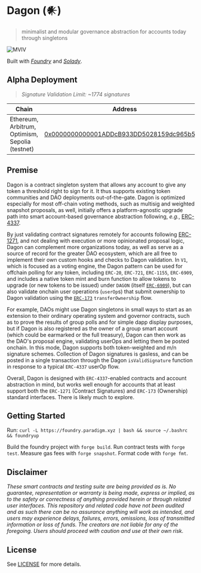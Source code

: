 # Dagon (𒀭)
> minimalist and modular governance abstraction for accounts today through singletons

![MVIV](https://github.com/Moloch-Mystics/dagon/assets/92001561/671fe3dc-92ee-4c38-8004-982100203465)

Built with *[Foundry](https://github.com/foundry-rs/forge-std)* and *[Solady](https://github.com/vectorized/solady)*.

## Alpha Deployment
> *Signature Validation Limit: ~1774 signatures*

Chain           | Address                                 | 
----------------|-----------------------------------------|
Ethereum, Arbitrum, Optimism, Sepolia (testnet) | [0x0000000000001ADDcB933DD5028159dc965b5b7f](https://etherscan.io/address/0x0000000000001ADDcB933DD5028159dc965b5b7f#code) |

## Premise

Dagon is a contract singleton system that allows any account to give any token a threshold right to sign for it. It thus supports existing token communities and DAO deployments out-of-the-gate. Dagon is optimized especially for most off-chain voting methods, such as multisig and weighted snapshot proposals, as well, initially offers a platform-agnostic upgrade path into smart account-based governance abstraction following, *e.g.*, [ERC-4337](https://eips.ethereum.org/EIPS/eip-4337).

By just validating contract signatures remotely for accounts following [ERC-1271](https://eips.ethereum.org/EIPS/eip-1271), and not dealing with execution or more opinionated proposal logic, Dagon can complement more organizations today, as well as serve as a source of record for the greater DAO ecosystem, which are all free to implement their own custom hooks and checks to Dagon validation. In `V1`, which is focused as a voting engine, the Dagon pattern can be used for offchain polling for any token, including `ERC-20`, `ERC-721`, `ERC-1155`, `ERC-6909`, and includes a native token mint and burn function to allow tokens to upgrade (or new tokens to be issued) under `DAGON` (itself [`ERC-6909`](https://eips.ethereum.org/EIPS/eip-6909)), but can also validate onchain user operations (`userOp`s) that submit ownership to Dagon validation using the [`ERC-173`](https://eips.ethereum.org/EIPS/eip-173) `transferOwnership` flow.

For example, DAOs might use Dagon singletons in small ways to start as an extension to their ordinary operating system and governor contracts, such as to prove the results of group polls and for simple dapp display purposes, but if Dagon is also registered as the owner of a group smart account (which could be earmarked or the full treasury), Dagon can then work as the DAO's proposal engine, validating userOps and letting them be posted onchain. In this mode, Dagon supports both token-weighted and m/n signature schemes. Collection of Dagon signatures is gasless, and can be posted in a single transaction through the Dagon `isValidSignature` function in response to a typical `ERC-4337` userOp flow.

Overall, Dagon is designed with `ERC-4337`-enabled contracts and account abstraction in mind, but works well enough for accounts that at least support both the `ERC-1271` (Contract Signatures) and `ERC-173` (Ownership) standard interfaces. There is likely much to explore.

## Getting Started

Run: `curl -L https://foundry.paradigm.xyz | bash && source ~/.bashrc && foundryup`

Build the foundry project with `forge build`. Run contract tests with `forge test`. Measure gas fees with `forge snapshot`. Format code with `forge fmt`.

## Disclaimer

*These smart contracts and testing suite are being provided as is. No guarantee, representation or warranty is being made, express or implied, as to the safety or correctness of anything provided herein or through related user interfaces. This repository and related code have not been audited and as such there can be no assurance anything will work as intended, and users may experience delays, failures, errors, omissions, loss of transmitted information or loss of funds. The creators are not liable for any of the foregoing. Users should proceed with caution and use at their own risk.*

## License

See [LICENSE](./LICENSE) for more details.
